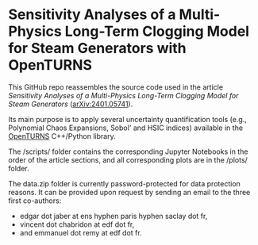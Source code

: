 # Sensitivity Analyses of a Multi-Physics Long-Term Clogging Model for Steam Generators with OpenTURNS

This GitHub repo reassembles the source code used in the article *Sensitivity Analyses of a Multi-Physics Long-Term Clogging Model for Steam Generators* ([arXiv:2401.05741](https://arxiv.org/pdf/2401.05741.pdf)). 

Its main purpose is to apply several uncertainty quantification tools (e.g., Polynomial Chaos Expansions, Sobol' and HSIC indices) available in the [OpenTURNS](http://openturns.github.io/openturns/latest/contents.html) C++/Python library.

The /scripts/ folder contains the corresponding Jupyter Notebooks in the order of the article sections, and all corresponding plots are in the /plots/ folder.

The data.zip folder is currently password-protected for data protection reasons. It can be provided upon request by sending an email to the three first co-authors:
- edgar dot jaber at ens hyphen paris hyphen saclay dot fr,
- vincent dot chabridon at edf dot fr,
- and emmanuel dot remy at edf dot fr.
